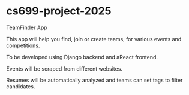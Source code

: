 # cs699-project-2025

TeamFinder App

This app will help you find, join or create teams, for various events and competitions.


To be developed using Django backend and aReact frontend.

Events will be scraped from different websites.

Resumes will be automatically analyzed and teams can set tags to filter candidates.